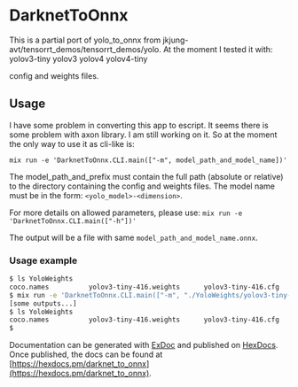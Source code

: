 # DarknetToOnnx

This is a partial port of yolo_to_onnx from jkjung-avt/tensorrt_demos/tensorrt_demos/yolo.
At the moment I tested it with:
 yolov3-tiny 
 yolov3 
 yolov4
 yolov4-tiny

config and weights files.

## Usage
I have some problem in converting this app to escript. It seems there is some problem with axon library. I am still working on it.
So at the moment the only way to use it as cli-like is:

`mix run -e 'DarknetToOnnx.CLI.main(["-m", model_path_and_model_name])'`

The model_path_and_prefix must contain the full path (absolute or relative) to the directory containing the config and weights files.
The model name must be in the form: `<yolo_model>-<dimension>`.

For more details on allowed parameters, please use:
`mix run -e 'DarknetToOnnx.CLI.main(["-h"])'`

The output will be a file with same `model_path_and_model_name.onnx`.

### Usage example
```bash
$ ls YoloWeights
coco.names          yolov3-tiny-416.weights      yolov3-tiny-416.cfg
$ mix run -e 'DarknetToOnnx.CLI.main(["-m", "./YoloWeights/yolov3-tiny-416"])'
[some outputs...]
$ ls YoloWeights
coco.names          yolov3-tiny-416.weights      yolov3-tiny-416.cfg      yolov3-tiny-416.onnx 
$
```

Documentation can be generated with [ExDoc](https://github.com/elixir-lang/ex_doc)
and published on [HexDocs](https://hexdocs.pm). Once published, the docs can
be found at [https://hexdocs.pm/darknet_to_onnx](https://hexdocs.pm/darknet_to_onnx).

